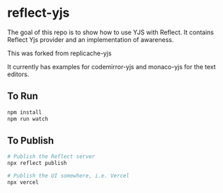 # reflect-yjs

The goal of this repo is to show how to use YJS with Reflect. It contains Reflect Yjs provider and an implementation of awareness.

This was forked from replicache-yjs

It currently has examples for codemirror-yjs and monaco-yjs for the text editors.


## To Run

```bash
npm install
npm run watch
```

## To Publish

```bash
# Publish the Reflect server
npx reflect publish

# Publish the UI somewhere, i.e. Vercel
npx vercel
```

